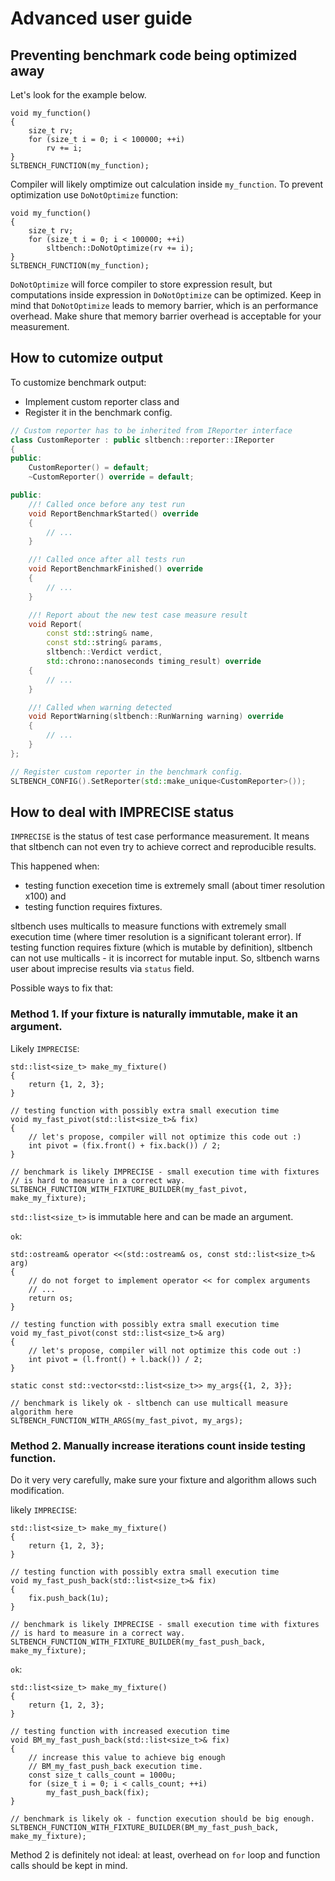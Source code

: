 # Advanced user guide

## Preventing benchmark code being optimized away

Let's look for the example below.

```
void my_function()
{
	size_t rv;
	for (size_t i = 0; i < 100000; ++i)
		rv += i;
}
SLTBENCH_FUNCTION(my_function);
```

Compiler will likely omptimize out calculation inside `my_function`.
To prevent optimization use `DoNotOptimize` function:

```
void my_function()
{
	size_t rv;
	for (size_t i = 0; i < 100000; ++i)
		sltbench::DoNotOptimize(rv += i);
}
SLTBENCH_FUNCTION(my_function);
```

`DoNotOptimize` will force compiler to store expression result, but
computations inside expression in `DoNotOptimize` can be optimized.
Keep in mind that `DoNotOptimize` leads to memory barrier, which is
an performance overhead. Make shure that memory barrier overhead is
acceptable for your measurement.


## How to cutomize output

To customize benchmark output:
* Implement custom reporter class and
* Register it in the benchmark config.

```c++
// Custom reporter has to be inherited from IReporter interface
class CustomReporter : public sltbench::reporter::IReporter
{
public:
	CustomReporter() = default;
	~CustomReporter() override = default;

public:
	//! Called once before any test run
	void ReportBenchmarkStarted() override
	{
		// ...
	}

	//! Called once after all tests run
	void ReportBenchmarkFinished() override
	{
		// ...
	}

	//! Report about the new test case measure result
	void Report(
		const std::string& name,
		const std::string& params,
		sltbench::Verdict verdict,
		std::chrono::nanoseconds timing_result) override
	{
		// ...
	}

	//! Called when warning detected
	void ReportWarning(sltbench::RunWarning warning) override
	{
		// ...
	}
};

// Register custom reporter in the benchmark config.
SLTBENCH_CONFIG().SetReporter(std::make_unique<CustomReporter>());
```


## How to deal with IMPRECISE status

`IMPRECISE` is the status of test case performance measurement. It means that
sltbench can not even try to achieve correct and reproducible results. 

This happened when:
* testing function execetion time is extremely small (about timer
resolution x100) and
* testing function requires fixtures.

sltbench uses multicalls to measure functions with extremely small
execution time (where timer resolution is a significant tolerant error).
If testing function requires fixture (which is mutable by definition),
sltbench can not use multicalls - it is incorrect for mutable input.
So, sltbench warns user about imprecise results via `status` field.

Possible ways to fix that:


### Method 1. If your fixture is naturally immutable, make it an argument.

Likely `IMPRECISE`:
```
std::list<size_t> make_my_fixture()
{
	return {1, 2, 3};
}

// testing function with possibly extra small execution time
void my_fast_pivot(std::list<size_t>& fix)
{
	// let's propose, compiler will not optimize this code out :)
	int pivot = (fix.front() + fix.back()) / 2;
}

// benchmark is likely IMPRECISE - small execution time with fixtures 
// is hard to measure in a correct way.
SLTBENCH_FUNCTION_WITH_FIXTURE_BUILDER(my_fast_pivot, make_my_fixture);
```

`std::list<size_t>` is immutable here and can be made an argument.

`ok`:
```
std::ostream& operator <<(std::ostream& os, const std::list<size_t>& arg)
{
	// do not forget to implement operator << for complex arguments
	// ...
	return os;
}

// testing function with possibly extra small execution time
void my_fast_pivot(const std::list<size_t>& arg)
{
	// let's propose, compiler will not optimize this code out :)
	int pivot = (l.front() + l.back()) / 2;
}

static const std::vector<std::list<size_t>> my_args{{1, 2, 3}};

// benchmark is likely ok - sltbench can use multicall measure algorithm here
SLTBENCH_FUNCTION_WITH_ARGS(my_fast_pivot, my_args);
```


### Method 2. Manually increase iterations count inside testing function.

Do it very very carefully, make sure your fixture and algorithm allows such
modification.

likely `IMPRECISE`:
```
std::list<size_t> make_my_fixture()
{
	return {1, 2, 3};
}

// testing function with possibly extra small execution time
void my_fast_push_back(std::list<size_t>& fix)
{
	fix.push_back(1u);
}

// benchmark is likely IMPRECISE - small execution time with fixtures 
// is hard to measure in a correct way.
SLTBENCH_FUNCTION_WITH_FIXTURE_BUILDER(my_fast_push_back, make_my_fixture);
```

`ok`:
```
std::list<size_t> make_my_fixture()
{
	return {1, 2, 3};
}

// testing function with increased execution time
void BM_my_fast_push_back(std::list<size_t>& fix)
{
	// increase this value to achieve big enough
	// BM_my_fast_push_back execution time.
	const size_t calls_count = 1000u;
	for (size_t i = 0; i < calls_count; ++i)
		my_fast_push_back(fix);
}

// benchmark is likely ok - function execution should be big enough.
SLTBENCH_FUNCTION_WITH_FIXTURE_BUILDER(BM_my_fast_push_back, make_my_fixture);
```

Method 2 is definitely not ideal: at least, overhead on `for` loop and
function calls should be kept in mind.
